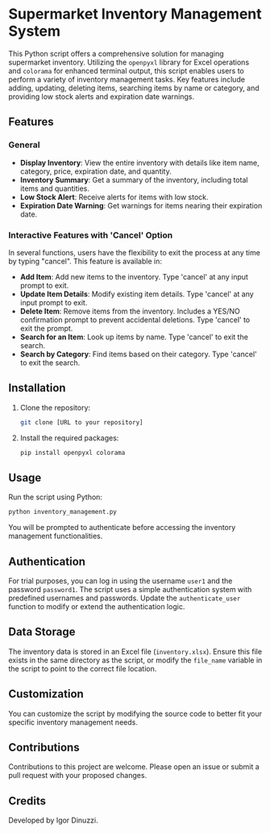 # Supermarket Inventory Management System

This Python script offers a comprehensive solution for managing supermarket inventory. Utilizing the `openpyxl` library for Excel operations and `colorama` for enhanced terminal output, this script enables users to perform a variety of inventory management tasks. Key features include adding, updating, deleting items, searching items by name or category, and providing low stock alerts and expiration date warnings.

## Features

### General
- **Display Inventory**: View the entire inventory with details like item name, category, price, expiration date, and quantity.
- **Inventory Summary**: Get a summary of the inventory, including total items and quantities.
- **Low Stock Alert**: Receive alerts for items with low stock.
- **Expiration Date Warning**: Get warnings for items nearing their expiration date.

### Interactive Features with 'Cancel' Option
In several functions, users have the flexibility to exit the process at any time by typing "cancel". This feature is available in:
- **Add Item**: Add new items to the inventory. Type 'cancel' at any input prompt to exit.
- **Update Item Details**: Modify existing item details. Type 'cancel' at any input prompt to exit.
- **Delete Item**: Remove items from the inventory. Includes a YES/NO confirmation prompt to prevent accidental deletions. Type 'cancel' to exit the prompt.
- **Search for an Item**: Look up items by name. Type 'cancel' to exit the search.
- **Search by Category**: Find items based on their category. Type 'cancel' to exit the search.

## Installation

1. Clone the repository:
   ```bash
   git clone [URL to your repository]
   ```
2. Install the required packages:
   ```bash
   pip install openpyxl colorama
   ```

## Usage

Run the script using Python:
```bash
python inventory_management.py
```

You will be prompted to authenticate before accessing the inventory management functionalities.

## Authentication

For trial purposes, you can log in using the username `user1` and the password `password1`. The script uses a simple authentication system with predefined usernames and passwords. Update the `authenticate_user` function to modify or extend the authentication logic.

## Data Storage

The inventory data is stored in an Excel file (`inventory.xlsx`). Ensure this file exists in the same directory as the script, or modify the `file_name` variable in the script to point to the correct file location.

## Customization

You can customize the script by modifying the source code to better fit your specific inventory management needs.

## Contributions

Contributions to this project are welcome. Please open an issue or submit a pull request with your proposed changes.

## Credits

Developed by Igor Dinuzzi.
